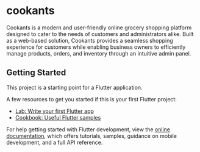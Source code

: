 # cookants

Cookants is a modern and user-friendly online grocery shopping platform designed to cater to the needs of customers and administrators alike. Built as a web-based solution, Cookants provides a seamless shopping experience for customers while enabling business owners to efficiently manage products, orders, and inventory through an intuitive admin panel.

## Getting Started

This project is a starting point for a Flutter application.

A few resources to get you started if this is your first Flutter project:

- [Lab: Write your first Flutter app](https://docs.flutter.dev/get-started/codelab)
- [Cookbook: Useful Flutter samples](https://docs.flutter.dev/cookbook)

For help getting started with Flutter development, view the
[online documentation](https://docs.flutter.dev/), which offers tutorials,
samples, guidance on mobile development, and a full API reference.
